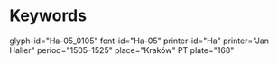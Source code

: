 # Keywords
glyph-id="Ha-05_0105"
font-id="Ha-05"
printer-id="Ha"
printer="Jan Haller"
period="1505–1525"
place="Kraków"
PT plate="168"
